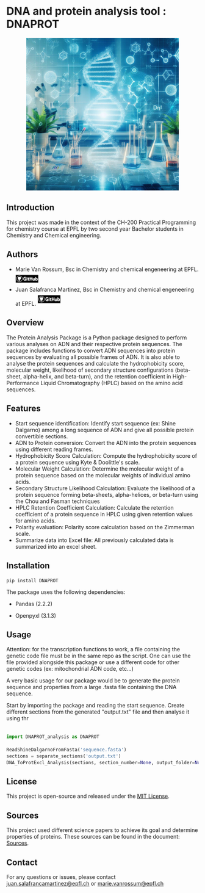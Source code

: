 # DNA and protein analysis tool : DNAPROT

<div style="text-align: center;">
  <img src="./assets/project_logo.jpg" alt="Alt text" width="400" height="400">
</div>

## Introduction
This project was made in the context of the CH-200 Practical Programming for chemistry course at EPFL by two second year Bachelor students in Chemistry and Chemical engineering. 

## Authors
- Marie Van Rossum, Bsc in Chemistry and chemical engeneering at EPFL. [<img src="./assets/GitHubSymb.png" alt="Profile Picture" width="60">](https://github.com/Marie-vanrossum)
- Juan Salafranca Martinez, Bsc in Chemistry and chemical engeneering at EPFL. [<img src="./assets/GitHubSymb.png" alt="Profile Picture" width="60">](https://github.com/Juan-Salafranca)

## Overview
The Protein Analysis Package is a Python package designed to perform various analyses on ADN and their respective protein sequences. The package includes functions to convert ADN sequences into protein sequences by evaluating all possible frames of ADN. It is also able to analyse the protein sequences and calculate the hydrophobicity score, molecular weight, likelihood of secondary structure configurations (beta-sheet, alpha-helix, and beta-turn), and the retention coefficient in High-Performance Liquid Chromatography (HPLC) based on the amino acid sequences.

## Features

- Start sequence identification: Identify start sequence (ex: Shine Dalgarno) among a long sequence of ADN and give all possible protein convertible sections.
- ADN to Protein conversion: Convert the ADN into the protein sequences using different reading frames.
- Hydrophobicity Score Calculation: Compute the hydrophobicity score of a protein sequence using Kyte & Doolittle's scale.
- Molecular Weight Calculation: Determine the molecular weight of a protein sequence based on the molecular weights of individual amino acids.
- Secondary Structure Likelihood Calculation: Evaluate the likelihood of a protein sequence forming beta-sheets, alpha-helices, or beta-turn using the Chou and Fasman techniques
- HPLC Retention Coefficient Calculation: Calculate the retention coefficient of a protein sequence in HPLC using given retention values for amino acids.
- Polarity evaluation: Polarity score calculation based on the Zimmerman scale.
- Summarize data into Excel file: All previously calculated data is summarized into an excel sheet.
 
## Installation

```
pip install DNAPROT
```

The package uses the following dependencies:

- Pandas (2.2.2)

- Openpyxl (3.1.3)

## Usage

Attention: for the transcription functions to work, a file containing the genetic code file must be in the same repo as the script. One can use the file provided alongside this package or use a different code for other genetic codes (ex: mitochondrial ADN code, etc...)

A very basic usage for our package would be to generate the protein sequence and properties from a large .fasta file containing the DNA sequence.

Start by importing the package and reading the start sequence. Create different sections from the generated "output.txt" file and then analyse it using thr

```python

import DNAPROT_analysis as DNAPROT

ReadShineDalgarnoFromFasta('sequence.fasta')
sections = separate_sections('output.txt')
DNA_ToProtExcl_Analysis(sections, section_number=None, output_folder=None)

```




## License
This project is open-source and released under the [MIT License](./LICENSE.txt).

## Sources
This project used different science papers to achieve its goal and determine properties of proteins. These sources can be found in the document: [Sources](./SOURCES.md).

## Contact
For any questions or issues, please contact juan.salafrancamartinez@epfl.ch or marie.vanrossum@epfl.ch
